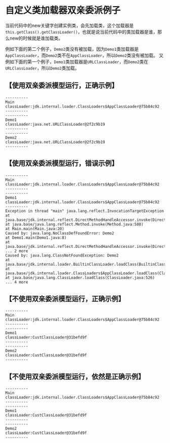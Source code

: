# 自定义类加载器双亲委派例子

当前代码中的new关键字创建实例类，会先加载类，这个加载器是`this.getClass().getClassLoader()`，也就是说当前代码中的类加载器是谁，那么new的时候就是谁加载类。

例如下面的第二个例子，`Demo2`类没有被加载，因为`Demo1`类加载器是`AppClassLoader`，而`Demo2`类不在`AppClassLoader`，所以`Demo2`类没有被加载。
又例如下面的第一个例子，`Demo1`类加载器是`URLClassLoader`，而`Demo2`类在`URLClassLoader`，所以`Demo2`类加载。

## 【使用双亲委派模型运行，正确示例】
```
----------
Main
classLoader:jdk.internal.loader.ClassLoaders$AppClassLoader@75b84c92
----------
----------
Demo1
classLoader:java.net.URLClassLoader@2f2c9b19
----------
----------
Demo2
classLoader:java.net.URLClassLoader@2f2c9b19
----------
```

## 【使用双亲委派模型运行，错误示例】
```
----------
Main
classLoader:jdk.internal.loader.ClassLoaders$AppClassLoader@75b84c92
----------
----------
Demo1
classLoader:jdk.internal.loader.ClassLoaders$AppClassLoader@75b84c92
----------
Exception in thread "main" java.lang.reflect.InvocationTargetException
at java.base/jdk.internal.reflect.DirectMethodHandleAccessor.invoke(DirectMethodHandleAccessor.java:118)
at java.base/java.lang.reflect.Method.invoke(Method.java:580)
at Main.main(Main.java:20)
Caused by: java.lang.NoClassDefFoundError: Demo2
at Demo1.main(Demo1.java:8)
at java.base/jdk.internal.reflect.DirectMethodHandleAccessor.invoke(DirectMethodHandleAccessor.java:103)
... 2 more
Caused by: java.lang.ClassNotFoundException: Demo2
at java.base/jdk.internal.loader.BuiltinClassLoader.loadClass(BuiltinClassLoader.java:641)
at java.base/jdk.internal.loader.ClassLoaders$AppClassLoader.loadClass(ClassLoaders.java:188)
at java.base/java.lang.ClassLoader.loadClass(ClassLoader.java:526)
... 4 more
```

## 【不使用双亲委派模型运行，正确示例】
```
----------
Main
classLoader:jdk.internal.loader.ClassLoaders$AppClassLoader@75b84c92
----------
----------
Demo1
classLoader:CustClassLoader@31befd9f
----------
----------
Demo2
classLoader:CustClassLoader@31befd9f
----------
```

## 【不使用双亲委派模型运行，依然是正确示例】
```
----------
Main
classLoader:jdk.internal.loader.ClassLoaders$AppClassLoader@75b84c92
----------
----------
Demo1
classLoader:CustClassLoader@31befd9f
----------
----------
Demo2
classLoader:CustClassLoader@31befd9f
----------
```

